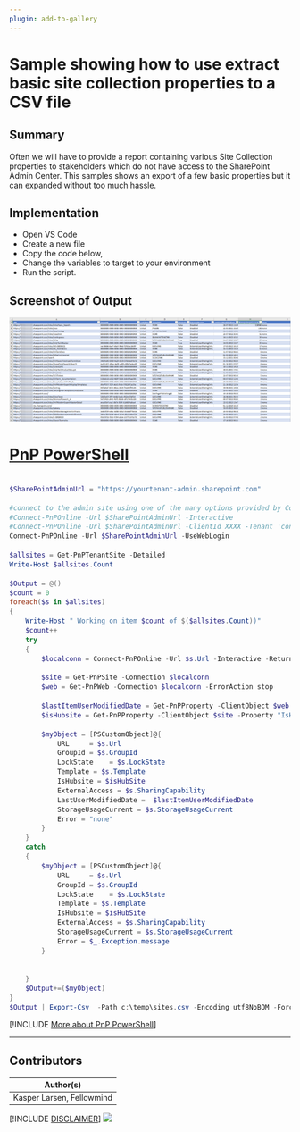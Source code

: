 ```yaml
---
plugin: add-to-gallery
---
```


# Sample showing how to use extract basic site collection properties to a CSV file

## Summary

Often we will have to provide a report containing various Site Collection properties to stakeholders which do not have access to the SharePoint Admin Center. This samples shows an export of a few basic properties but it can expanded without too much hassle.

## Implementation

- Open VS Code
- Create a new file
- Copy the code below,
- Change the variables to target to your environment
- Run the script.
 
## Screenshot of Output 

![Example Screenshot](assets/preview.png)

# [PnP PowerShell](#tab/pnpps)
```powershell

$SharePointAdminUrl = "https://yourtenant-admin.sharepoint.com"

#connect to the admin site using one of the many options provided by Connect-PnPOnline
#Connect-PnPOnline -Url $SharePointAdminUrl -Interactive
#Connect-PnPOnline -Url $SharePointAdminUrl -ClientId XXXX -Tenant 'contoso.onmicrosoft.com' -Thumbprint YYYYY
Connect-PnPOnline -Url $SharePointAdminUrl -UseWebLogin

$allsites = Get-PnPTenantSite -Detailed 
Write-Host $allsites.Count

$Output = @()
$count = 0
foreach($s in $allsites)
{
    Write-Host " Working on item $count of $($allsites.Count))"
    $count++
    try 
    {
        $localconn = Connect-PnPOnline -Url $s.Url -Interactive -ReturnConnection
        
        $site = Get-PnPSite -Connection $localconn
        $web = Get-PnPWeb -Connection $localconn -ErrorAction stop

        $lastItemUserModifiedDate = Get-PnPProperty -ClientObject $web -Property "LastItemUserModifiedDate" -Connection $localconn
        $isHubsite = Get-PnPProperty -ClientObject $site -Property "IsHubSite" -Connection $localconn

        $myObject = [PSCustomObject]@{
            URL     = $s.Url
            GroupId = $s.GroupId
            LockState    = $s.LockState
            Template = $s.Template
            IsHubsite = $isHubSite
            ExternalAccess = $s.SharingCapability
            LastUserModifiedDate =  $lastItemUserModifiedDate
            StorageUsageCurrent = $s.StorageUsageCurrent 
            Error = "none"
        }        
    }
    catch 
    {
        $myObject = [PSCustomObject]@{
            URL     = $s.Url
            GroupId = $s.GroupId
            LockState    = $s.LockState
            Template = $s.Template
            IsHubsite = $isHubSite
            ExternalAccess = $s.SharingCapability
            StorageUsageCurrent = $s.StorageUsageCurrent
            Error = $_.Exception.message
        }
    
        
    }
    $Output+=($myObject)
}
$Output | Export-Csv  -Path c:\temp\sites.csv -Encoding utf8NoBOM -Force  -Delimiter "|"


```
[!INCLUDE [More about PnP PowerShell](../../docfx/includes/MORE-PNPPS.md)]
***

## Contributors

| Author(s) |
|-----------|
| Kasper Larsen, Fellowmind|

[!INCLUDE [DISCLAIMER](../../docfx/includes/DISCLAIMER.md)]
<img src="https://m365-visitor-stats.azurewebsites.net/script-samples/scripts/spo-export-basic-sitecollection-info" aria-hidden="true" />
